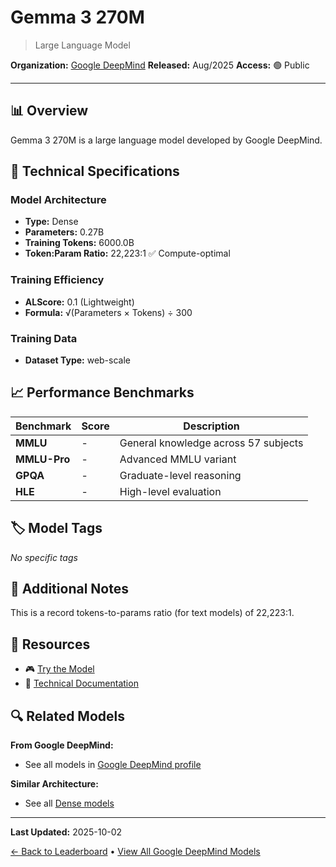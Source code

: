 # Gemma 3 270M

> Large Language Model

**Organization:** [Google DeepMind](../../labs/google-deepmind.md)
**Released:** Aug/2025
**Access:** 🟢 Public

---

## 📊 Overview

Gemma 3 270M is a large language model developed by Google DeepMind.

## 🔧 Technical Specifications

### Model Architecture
- **Type:** Dense
- **Parameters:** 0.27B
- **Training Tokens:** 6000.0B
- **Token:Param Ratio:** 22,223:1 ✅ Compute-optimal

### Training Efficiency
- **ALScore:** 0.1 (Lightweight)
- **Formula:** √(Parameters × Tokens) ÷ 300

### Training Data
- **Dataset Type:** web-scale

## 📈 Performance Benchmarks

| Benchmark | Score | Description |
|-----------|-------|-------------|
| **MMLU** | - | General knowledge across 57 subjects |
| **MMLU-Pro** | - | Advanced MMLU variant |
| **GPQA** | - | Graduate-level reasoning |
| **HLE** | - | High-level evaluation |

## 🏷️ Model Tags

_No specific tags_

## 📝 Additional Notes

This is a record tokens-to-params ratio (for text models) of 22,223:1.

## 🔗 Resources

- 🎮 [Try the Model](https://huggingface.co/google/gemma-3-270m-it)
- 📄 [Technical Documentation](https://developers.googleblog.com/en/introducing-gemma-3-270m/)

## 🔍 Related Models

**From Google DeepMind:**
- See all models in [Google DeepMind profile](../../labs/google-deepmind.md)

**Similar Architecture:**
- See all [Dense models](../../architectures/dense.md)

---

**Last Updated:** 2025-10-02

[← Back to Leaderboard](../../README.md) • [View All Google DeepMind Models](../../labs/google-deepmind.md)
